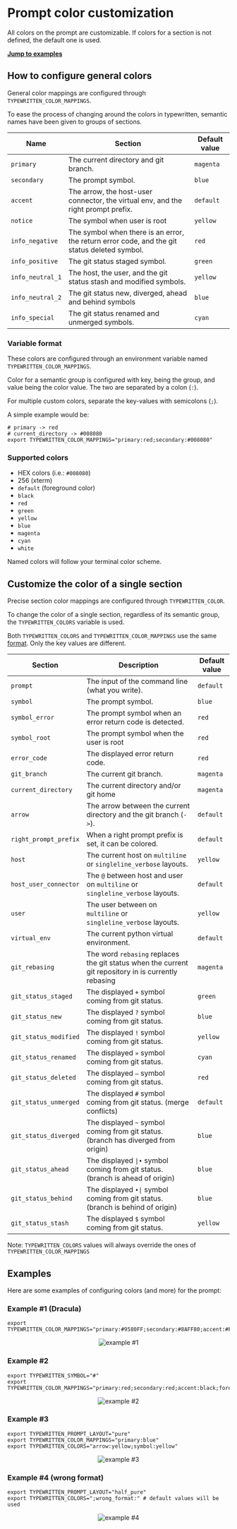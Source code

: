 # Prompt color customization

All colors on the prompt are customizable. If colors for a section is not defined, the default one is used.

**[Jump to examples](#examples)**

## How to configure general colors

General color mappings are configured through `TYPEWRITTEN_COLOR_MAPPINGS`.

To ease the process of changing around the colors in typewritten, semantic names have been given to groups of sections.

| Name             | Section                                                                                      | Default value |
| ---------------- | -------------------------------------------------------------------------------------------- | ------------- |
| `primary`        | The current directory and git branch.                                                        | `magenta`     |
| `secondary`      | The prompt symbol.                                                                           | `blue`        |
| `accent`         | The arrow, the host-user connector, the virtual env, and the right prompt prefix.            | `default`     |
| `notice`         | The symbol when user is root                                                                 | `yellow`      |
| `info_negative`  | The symbol when there is an error, the return error code, and the git status deleted symbol. | `red`         |
| `info_positive`  | The git status staged symbol.                                                                | `green`       |
| `info_neutral_1` | The host, the user, and the git status stash and modified symbols.                           | `yellow`      |
| `info_neutral_2` | The git status new, diverged, ahead and behind symbols                                       | `blue`        |
| `info_special`   | The git status renamed and unmerged symbols.                                                 | `cyan`        |

### Variable format

These colors are configured through an environment variable named `TYPEWRITTEN_COLOR_MAPPINGS`.

Color for a semantic group is configured with key, being the group, and value being the color value. The two are separated by a colon (`:`).

For multiple custom colors, separate the key-values with semicolons (`;`).

A simple example would be:

```shell
# primary -> red
# current_directory -> #008080
export TYPEWRITTEN_COLOR_MAPPINGS="primary:red;secondary:#008080"
```

### Supported colors

- HEX colors (i.e.: `#008080`)
- 256 (xterm)
- `default` (foreground color)
- `black`
- `red`
- `green`
- `yellow`
- `blue`
- `magenta`
- `cyan`
- `white`

Named colors will follow your terminal color scheme.

## Customize the color of a single section

Precise section color mappings are configured through `TYPEWRITTEN_COLOR`.

To change the color of a single section, regardless of its semantic group, the `TYPEWRITTEN_COLORS` variable is used.

Both `TYPEWRITTEN_COLORS` and `TYPEWRITTEN_COLOR_MAPPINGS` use the same [format](#variable-format). Only the key values are different.

| Section               | Description                                                                                          | Default value |
| --------------------- | ---------------------------------------------------------------------------------------------------- | ------------- |
| `prompt`              | The input of the command line (what you write).                                                      | `default`     |
| `symbol`              | The prompt symbol.                                                                                   | `blue`        |
| `symbol_error`        | The prompt symbol when an error return code is detected.                                             | `red`         |
| `symbol_root`         | The prompt symbol when the user is root                                                              | `red`         |
| `error_code`          | The displayed error return code.                                                                     | `red`         |
| `git_branch`          | The current git branch.                                                                              | `magenta`     |
| `current_directory`   | The current directory and/or git home                                                                | `magenta`     |
| `arrow`               | The arrow between the current directory and the git branch (`->`).                                   | `default`     |
| `right_prompt_prefix` | When a right prompt prefix is set, it can be colored.                                                | `default`     |
| `host`                | The current host on `multiline` or `singleline_verbose` layouts.                                     | `yellow`      |
| `host_user_connector` | The `@` between host and user on `multiline` or `singleline_verbose` layouts.                        | `default`     |
| `user`                | The user between on `multiline` or `singleline_verbose` layouts.                                     | `yellow`      |
| `virtual_env`          | The current python virtual environment.                                                             | `default`     |
| `git_rebasing`        | The word `rebasing` replaces the git status when the current git repository in is currently rebasing | `magenta`     |
| `git_status_staged`   | The displayed `+` symbol coming from git status.                                                     | `green`       |
| `git_status_new`      | The displayed `?` symbol coming from git status.                                                     | `blue`        |
| `git_status_modified` | The displayed `!` symbol coming from git status.                                                     | `yellow`      |
| `git_status_renamed`  | The displayed `»` symbol coming from git status.                                                     | `cyan`        |
| `git_status_deleted`  | The displayed `—` symbol coming from git status.                                                     | `red`         |
| `git_status_unmerged` | The displayed `#` symbol coming from git status. (merge conflicts)                                   | `default`     |
| `git_status_diverged` | The displayed `~` symbol coming from git status. (branch has diverged from origin)                   | `blue`        |
| `git_status_ahead`    | The displayed `\|•` symbol coming from git status. (branch is ahead of origin)                       | `blue`        |
| `git_status_behind`   | The displayed `•\|` symbol coming from git status. (branch is behind of origin)                      | `blue`        |
| `git_status_stash`    | The displayed `$` symbol coming from git status.                                                     | `yellow`      |

Note: `TYPEWRITTEN_COLORS` values will always override the ones of `TYPEWRITTEN_COLOR_MAPPINGS`

## Examples

Here are some examples of configuring colors (and more) for the prompt:

### Example #1 (Dracula)

```shell
export TYPEWRITTEN_COLOR_MAPPINGS="primary:#9580FF;secondary:#8AFF80;accent:#FFFF80;info_negative:#FF80BF;info_positive:#8AFF80;info_neutral_1:#FF9580;info_neutral_2:#FFFF80;info_special:#80FFEA"
```

<p align="center">
  <img src="_media/configuration_examples/dracula.png" alt="example #1" />
</p>

### Example #2

```shell
export TYPEWRITTEN_SYMBOL="#"
export TYPEWRITTEN_COLOR_MAPPINGS="primary:red;secondary:red;accent:black;foreground:black"
```

<p align="center">
  <img src="_media/configuration_examples/bash.png" alt="example #2" />
</p>

### Example #3

```shell
export TYPEWRITTEN_PROMPT_LAYOUT="pure"
export TYPEWRITTEN_COLOR_MAPPINGS="primary:blue"
export TYPEWRITTEN_COLORS="arrow:yellow;symbol:yellow"
```

<p align="center">
  <img src="_media/configuration_examples/pure.png" alt="example #3" />
</p>

### Example #4 (wrong format)

```shell
export TYPEWRITTEN_PROMPT_LAYOUT="half_pure"
export TYPEWRITTEN_COLORS=";wrong_format:" # default values will be used
```

<p align="center">
  <img src="_media/configuration_examples/half_pure.png" alt="example #4" />
</p>
